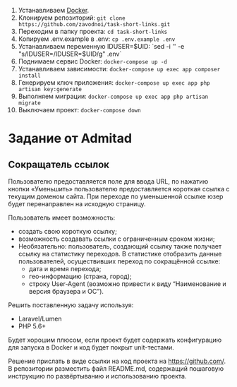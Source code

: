 1. Устанавливаем [Docker](https://www.docker.com/community-edition). 
1. Клонируем репозиторий: `git clone https://github.com/zavodnoi/task-short-links.git`
1. Переходим в папку проекта: `cd task-short-links`
1. Копируем .env.example в .env: `cp .env.example .env`
1. Устанавливаем переменную IDUSER=$UID: `sed -i '' -e "s/IDUSER=/IDUSER=$UID/g" .env`
1. Поднимаем сервис Docker: `docker-compose up -d`
1. Устанавливаем зависимости: `docker-compose up exec app composer install`
1. Генерируем ключ приложения: `docker-compose up exec app php artisan key:generate`
1. Выполняем миграции: `docker-compose up exec app php artisan migrate`
1. Выключаем проект: `docker-compose down`

# Задание от Admitad
## Сокращатель ссылок

Пользователю предоставляется поле для ввода URL, по нажатию кнопки «Уменьшить» пользователю предоставляется короткая ссылка с текущим доменом сайта. При переходе по уменьшенной ссылке юзер будет перенаправлен на исходную страницу.

Пользователь имеет возможность:
<ul>
<li>создать свою короткую ссылку;</li>
<li>возможность создавать ссылки с ограниченным сроком жизни;</li>
<li>
Необязательно: пользователь, создающий ссылку также получает ссылку на статистику переходов. В статистике отобразить данные пользователей, осуществивших переход по сокращённой ссылке:
<ul>
<li>дата и время перехода;</li>
<li>гео-информацию (страна, город);</li>
<li>строку User-Agent (возможно привести к виду “Наименование и версия браузера и ОС”).</li>
</ul>
</li>
</ul>

Решить поставленную задачу используя:
<ul>
<li>Laravel/Lumen</li>
<li>PHP 5.6+</li>
</ul>

Будет хорошим плюсом​, если проект будет содержать конфигурацию для запуска в Docker и код будет покрыт unit-­тестами.

Решение прислать в виде ссылки на код проекта на https://github.com/. В репозитории разместить файл README.md, содержащий пошаговую инструкцию по развёртыванию  и использованию проекта.
